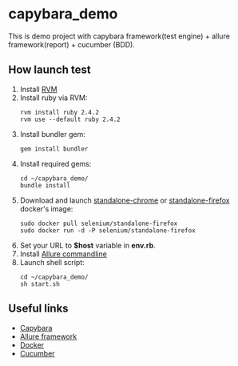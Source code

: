 # capybara_demo
This is demo project with capybara framework(test engine) + allure framework(report) + cucumber (BDD). 

## How launch test 
1. Install [RVM](https://rvm.io)
2. Install ruby via RVM:
   ```
   rvm install ruby 2.4.2
   rvm use --default ruby 2.4.2
   ```
3. Install bundler gem:
   ```
   gem install bundler
   ```
4. Install required gems:
   ```
   cd ~/capybara_demo/
   bundle install
   ```
5. Download and launch [standalone-chrome](https://hub.docker.com/r/selenium/standalone-chrome/) or [standalone-firefox](https://hub.docker.com/r/selenium/standalone-firefox/) docker's image:
   ```
   sudo docker pull selenium/standalone-firefox
   sudo docker run -d -P selenium/standalone-firefox
   ```     
6. Set your URL to **$host** variable in **env.rb**.
7. Install [Allure commandline](https://docs.qameta.io/allure/latest/#_installing_a_commandline) 
8. Launch shell script:
   ```
   cd ~/capybara_demo/
   sh start.sh
   ```     

## Useful links
* [Capybara](https://github.com/teamcapybara/capybara) 
* [Allure framework](https://github.com/allure-framework)
* [Docker](https://www.docker.com)
* [Cucumber](https://github.com/cucumber/cucumber-ruby)